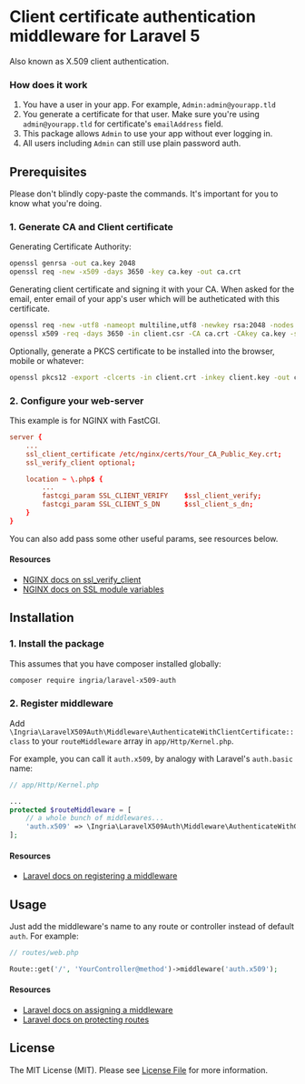 # Client certificate authentication middleware for Laravel 5

Also known as X.509 client authentication.

### How does it work
1. You have a user in your app. For example, `Admin:admin@yourapp.tld`
2. You generate a certificate for that user. Make sure you're using `admin@yourapp.tld` for certificate's `emailAddress` field.
3. This package allows `Admin` to use your app without ever logging in.
4. All users including `Admin` can still use plain password auth.

## Prerequisites

Please don't blindly copy-paste the commands. It's important for you to know what you're doing.

### 1. Generate CA and Client certificate
Generating Certificate Authority:
```bash
openssl genrsa -out ca.key 2048
openssl req -new -x509 -days 3650 -key ca.key -out ca.crt
```

Generating client certificate and signing it with your CA. When asked for the email, enter email of your app's user which will be autheticated with this certificate.
```bash
openssl req -new -utf8 -nameopt multiline,utf8 -newkey rsa:2048 -nodes -keyout client.key -out client.csr
openssl x509 -req -days 3650 -in client.csr -CA ca.crt -CAkey ca.key -set_serial 01 -out client.crt
```

Optionally, generate a PKCS certificate to be installed into the browser, mobile or whatever:
```bash
openssl pkcs12 -export -clcerts -in client.crt -inkey client.key -out client.p12
```

### 2. Configure your web-server
This example is for NGINX with FastCGI.
```conf
server {
    ...
    ssl_client_certificate /etc/nginx/certs/Your_CA_Public_Key.crt;
    ssl_verify_client optional;

    location ~ \.php$ {
        ...
        fastcgi_param SSL_CLIENT_VERIFY    $ssl_client_verify;
        fastcgi_param SSL_CLIENT_S_DN      $ssl_client_s_dn;
    }
}
```

You can also add pass some other useful params, see resources below.

#### Resources
- [NGINX docs on ssl_verify_client](https://nginx.org/en/docs/http/ngx_http_ssl_module.html#ssl_verify_client)
- [NGINX docs on SSL module variables](https://nginx.org/en/docs/http/ngx_http_ssl_module.html#var_ssl_client_verify)


## Installation

### 1. Install the package
This assumes that you have composer installed globally:
```bash
composer require ingria/laravel-x509-auth
```

### 2. Register middleware
Add `\Ingria\LaravelX509Auth\Middleware\AuthenticateWithClientCertificate::class` to your `routeMiddleware` array in `app/Http/Kernel.php`.

For example, you can call it `auth.x509`, by analogy with Laravel's `auth.basic` name:
```php
// app/Http/Kernel.php

...
protected $routeMiddleware = [
    // a whole bunch of middlewares...
    'auth.x509' => \Ingria\LaravelX509Auth\Middleware\AuthenticateWithClientCertificate::class,
];
```
#### Resources
- [Laravel docs on registering a middleware](https://laravel.com/docs/5.5/middleware#registering-middleware)

## Usage
Just add the middleware's name to any route or controller instead of default `auth`. For example:

```php
// routes/web.php

Route::get('/', 'YourController@method')->middleware('auth.x509');
```

#### Resources
- [Laravel docs on assigning a middleware](https://laravel.com/docs/5.5/middleware#assigning-middleware-to-routes)
- [Laravel docs on protecting routes](https://laravel.com/docs/5.5/authentication#protecting-routes)

## License
The MIT License (MIT). Please see [License File](LICENSE.md) for more information.
